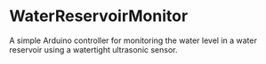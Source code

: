# WaterReservoirMonitor
A simple Arduino controller for monitoring the water level in a water reservoir using a watertight ultrasonic sensor.